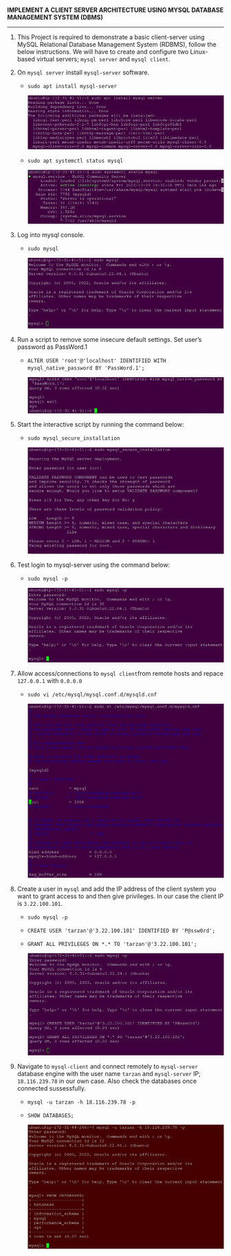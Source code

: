**IMPLEMENT A CLIENT SERVER ARCHITECTURE USING MYSQL DATABASE MANAGEMENT SYSTEM (DBMS)**
___
1. This Project is required to demonstrate a basic client-server using MySQL Relational Database Management System (RDBMS), follow the below instructions. We will have to create and configure two Linux-based virtual servers; `mysql server` and `mysql client`.

1. On `mysql server` install `mysql-server` software.

   - `sudo apt install mysql-server`

      ![step1](./project5Pictures/step1_p5.JPG)

    - `sudo apt systemctl status mysql`

      ![step2](./project5Pictures/step2_p5.JPG)

1. Log into mysql console.

   - `sudo mysql`

      ![step3](./project5Pictures/step3_p5.JPG)

1. Run a script to remove some insecure default settings. Set user’s password as PassWord.1

    - `ALTER USER 'root'@'localhost' IDENTIFIED WITH mysql_native_password BY 'PassWord.1';`

      ![step4](./project5Pictures/step4_p5.JPG)

1. Start the interactive script by running the command below:

    - `sudo mysql_secure_installation`

      ![step5](./project5Pictures/step5_p5.JPG)

1. Test login to mysql-server using the command below:

    - `sudo mysql -p`

      ![step6](./project5Pictures/step6_p5.JPG)


1. Allow access/connections to `mysql client`from remote hosts and repace `127.0.0.1` with `0.0.0.0`

    - `sudo vi /etc/mysql/mysql.conf.d/mysqld.cnf`

      ![step7](./project5Pictures/step7_p5.JPG)

1. Create a user in `mysql` and add the IP address of the client system you want to grant access to and then give privileges. In our case the client IP is `3.22.100.101`.

    - `sudo mysql -p`
    - `CREATE USER 'tarzan'@'3.22.100.101' IDENTIFIED BY 'P@ssw0rd';`
    - `GRANT ALL PRIVILEGES ON *.* TO 'tarzan'@'3.22.100.101';`
    
      ![step8](./project5Pictures/step8_p5.JPG)

1. Navigate to `mysql-client` and connect remotely to `mysql-server` database engine with the user name `tarzan` and `mysql-server` IP; `18.116.239.78` in our own case. Also check the databases once connected sussessfully.

    - `mysql -u tarzan -h 18.116.239.78 -p`
    - `SHOW DATABASES;`
    
      ![step9](./project5Pictures/step9_p5.JPG)
